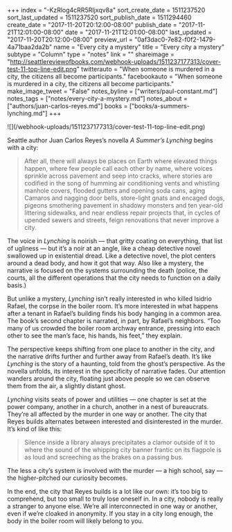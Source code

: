 +++
index = "-KzRlog4cRR5RIjxqv8a"
sort_create_date = 1511237520
sort_last_updated = 1511237520
sort_publish_date = 1511294460
create_date = "2017-11-20T20:12:00-08:00"
publish_date = "2017-11-21T12:01:00-08:00"
date = "2017-11-21T12:01:00-08:00"
last_updated = "2017-11-20T20:12:00-08:00"
preview_url = "0af3dac0-7e82-f0f2-1479-4a71baa2da2b"
name = "Every city a mystery"
title = "Every city a mystery"
subtype = "Column"
type = "notes"
link = ""
shareimage = "http://seattlereviewofbooks.com/webhook-uploads/1511237177313/cover-test-11-top-line-edit.png"
twitterauto = "When someone is murdered in a city, the citizens all become participants."
facebookauto = "When someone is murdered in a city, the citizens all become participants."
make_image_tweet = "False"
notes_byline = ["writers/paul-constant.md"]
notes_tags = ["notes/every-city-a-mystery.md"]
notes_about = ["authors/juan-carlos-reyes.md"]
books = ["books/a-summers-lynching.md"]
+++
<p class="image-left">![](/webhook-uploads/1511237177313/cover-test-11-top-line-edit.png)</p>

Seattle author Juan Carlos Reyes’s novella *A Summer’s Lynching* begins with a city: 

<blockquote>After all, there will always be places on Earth where elevated things happen, where few people call each other by name, where voices sprinkle across pavement and seep into cracks, where stories are codified in the song of humming air conditioning vents and whistling manhole covers, flooded gutters and opening soda cans, aging Camaros and nagging door bells, store-light gnats and encaged dogs, pigeons smothering pavement in shadowy monsters and ten year-old littering sidewalks, and near endless repair projects that, in cycles of upended sewers and streets, feign renovations that never improve a city.</blockquote>

The voice in *Lynching* is noirish — that gritty coating on everything, that list of ugliness — but it’s a noir at an angle, like a cheap detective novel swallowed up in existential dread. Like a detective novel, the plot centers around a dead body, and how it got that way. Also like a mystery, the narrative is focused on the systems surrounding the death (police, the courts, all the different operations that the city needs to function on a daily basis.)

But unlike a mystery, *Lynching* isn’t really interested in who killed Isidrio Rafael, the corpse in the boiler room. It’s more interested in what happens after a tenant in Rafael’s building finds his body hanging in a common area. The book’s second chapter is narrated, in part, by Rafael’s neighbors. “Too many of us crowded the boiler room archway entrance, pressing into each other to see the man’s face, his hands, his feet,” they explain.

The perspective keeps shifting from one place to another in the city, and the narrative drifts further and further away from Rafael’s death. It’s like *Lynching* is the story of a haunting, told from the ghost’s perspective. As the novella unfolds, its interest in the specificity of narrative  fades. Our attention wanders around the city, floating just above people so we can observe them from the air, a slightly distant ghost.

*Lynching* visits seats of power and utilities — one chapter is set at the power company, another in a church, another in a nest of bureaucrats. They’re all affected by the murder in one way or another. The city that Reyes builds alternates between interested and disinterested in the murder. It’s kind of like this:

<blockquote>Silence inside a library always precipitates a clamor outside of it to where the sound of the whipping city banner frantic on its flagpole is as loud and screeching as the brakes on a passing bus.</blockquote>

The less a city’s system is involved with the murder — a high school, say — the higher-pitched our curiosity becomes.

In the end, the city that Reyes builds is a lot like our own: it’s too big to comprehend, but too small to truly lose oneself in. In a city, nobody is really a stranger to anyone else. We’re all interconnected in one way or another, even if we’re cloaked in anonymity. If you stay in a city long enough, the body in the boiler room will likely belong to you.
